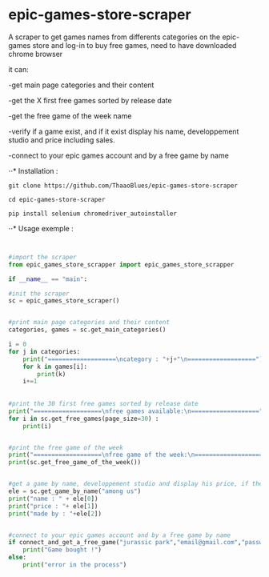 # epic-games-store-scraper
A scraper to get games names from differents categories on the epic-games store and log-in to buy free games, need to have downloaded chrome browser

it can:


-get main page categories and their content


-get the X first free games sorted by release date


-get the free game of the week name


-verify if a game exist, and if it exist display his name, developpement studio and price including sales.


-connect to your epic games account and by a free game by name




⋅⋅* Installation :


`git clone https://github.com/ThaaoBlues/epic-games-store-scraper`


`cd epic-games-store-scraper`


`pip install selenium chromedriver_autoinstaller`

⋅⋅* Usage exemple :
```python


#import the scraper 
from epic_games_store_scrapper import epic_games_store_scrapper

if __name__ == "main":

#init the scraper
sc = epic_games_store_scraper()


#print main page categories and their content
categories, games = sc.get_main_categories()

i = 0
for j in categories:
    print("===================\ncategory : "+j+"\n===================")
    for k in games[i]:
        print(k)
    i+=1
    
    
#print the 30 first free games sorted by release date
print("===================\nfree games available:\n===================")
for i in sc.get_free_games(page_size=30) :
    print(i)


#print the free game of the week
print("===================\nfree game of the week:\n===================")
print(sc.get_free_game_of_the_week())


#get a game by name, developpement studio and display his price, if the game doesn't exist the function return "This game is not in the epic-games store"
ele = sc.get_game_by_name("among us")
print("name : " + ele[0])
print("price : "+ ele[1])
print("made by : "+ele[2])


#connect to your epic games account and by a free game by name
if connect_and_get_a_free_game("jurassic park","email@gmail.com","password"):
    print("Game bought !")
else:
    print("error in the process")
    
```
 
